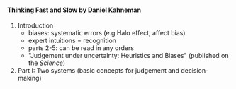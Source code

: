 #### Thinking Fast and Slow by Daniel Kahneman

1. Introduction
   - biases:  systematic errors (e.g Halo effect, affect bias)
   - expert intuitions = recognition
   - parts 2-5: can be read in any orders
   - "Judgement under uncertainty: Heuristics and Biases" (published on the *Science*)
2. Part I: Two systems (basic concepts for judgement and decision-making)

